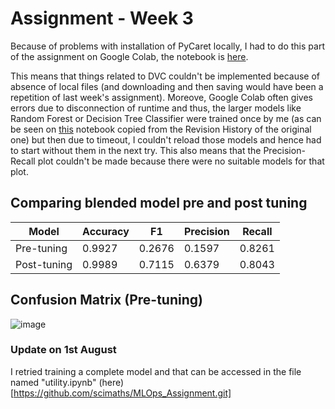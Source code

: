 # Assignment - Week 3

Because of problems with installation of PyCaret locally, I had to do this part of the assignment on Google Colab, the notebook is [here](https://colab.research.google.com/drive/1xDBiRS_HhtsAxh4rO3vc6h_3h-84F6EP?usp=sharing).

This means that things related to DVC couldn't be implemented because of absence of local files (and downloading and then saving would have been a repetition of last week's assignment). Moreove, Google Colab often gives errors due to disconnection of runtime and thus, the larger models like Random Forest or Decision Tree Classifier were trained once by me (as can be seen on [this](https://colab.research.google.com/drive/1zstPElSVuRLtLjy-rzaHumvjvnw7m1Gu?usp=sharing) notebook copied from the Revision History of the original one) but then due to timeout, I couldn't reload those models and hence had to start without them in the next try. This also means that the Precision-Recall plot couldn't be made because there were no suitable models for that plot.

## Comparing blended model pre and post tuning

| Model       | Accuracy | F1      | Precision | Recall |
|-------------|----------|---------|-----------|--------|
| Pre-tuning  | 0.9927   | 0.2676  |   0.1597  | 0.8261 |
| Post-tuning | 0.9989   | 0.7115  |   0.6379  | 0.8043 |

## Confusion Matrix (Pre-tuning)
![image](https://user-images.githubusercontent.com/74496363/126691246-d9ef5af6-1933-47da-ac89-a4398d715bbe.png)


### Update on 1st August
I retried training a complete model and that can be accessed in the file named "utility.ipynb" (here)[https://github.com/scimaths/MLOps_Assignment.git]
